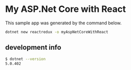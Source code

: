 # My ASP.Net Core with React

This sample app was generated by the command below.

```sh
dotnet new reactredux -o myAspNetCoreWithReact
```

## development info

```sh
$ dotnet --version
5.0.402
```

